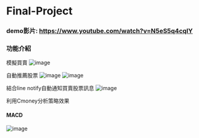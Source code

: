 # Final-Project

### demo影片: https://www.youtube.com/watch?v=N5eS5q4cqlY

### 功能介紹
模擬買賣
![image](https://github.com/pupumeme/Final-Project/blob/main/%E8%B2%B7%E8%B3%A3%E6%A8%A1%E6%93%AC%E9%81%8A%E6%88%B2.png)

自動推薦股票
![image](https://github.com/pupumeme/Final-Project/blob/main/%E8%87%AA%E5%8B%95%E6%8E%A8%E8%96%A6%E8%82%A1%E7%A5%A81.jpg)
![image](https://github.com/pupumeme/Final-Project/blob/main/%E8%87%AA%E5%8B%95%E6%8E%A8%E8%96%A6%E8%82%A1%E7%A5%A82.jpg)

結合line notify自動通知買賣股票訊息
![image](https://github.com/pupumeme/Final-Project/blob/main/line%20notify.png)

利用Cmoney分析策略效果
#### MACD
![image](https://github.com/pupumeme/Final-Project/blob/main/cmoney%E5%88%86%E6%9E%90.png)




